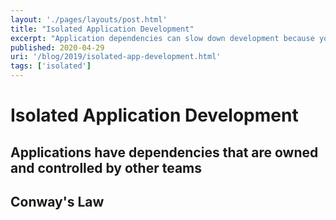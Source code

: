 ```yaml
---
layout: './pages/layouts/post.html'
title: "Isolated Application Development"
excerpt: "Application dependencies can slow down development because you're waiting for them to add a field to their API or update their module with the feature you need."
published: 2020-04-29
uri: '/blog/2019/isolated-app-development.html'
tags: ['isolated']
---
```

# Isolated Application Development

## Applications have dependencies that are owned and controlled by other teams
## Conway's Law
